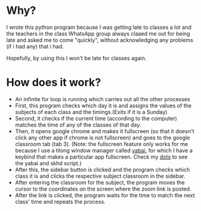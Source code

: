 # Why?

I wrote this python program because I was getting late to classes a lot and the teachers in the class WhatsApp group always claaed me out for being late and asked me to come "quickly", without acknowledging any problems (if i had any) that i had. 

Hopefully, by using this I won't be late for classes again. 

# How does it work?

- An infinite for loop is running which carries out all the other processes
- First, this program checks which day it is and assigns the values of the subjects of each class and the timings.(Exits if it is a Sunday)
- Second, it checks if the current time (according to the computer) matches the time of any of the classes of that day. 
- Then, it opens google chrome and makes it fullscreen (so that it doesn't click any other app if chrome is not fullscreen) and goes to the google classroom tab (tab 3). (Note: the fullscreen feature only works for me because I use a tilong window manager called [yabai](https://github.com/koekeishiya/yabai"), for which I have a keybind that makes a particular app fullscreen. Check my [dots](https://github.com/thewudm/dots) to see the yabai and skhd script.)
- After this, the sidebar button is clicked and the program checks which class it is and clicks the respective subject classroom in the sidebar. 
- After entering the classroom for the subject, the program moves the cursor to the coordinates on the screen where the zoom link is posted.
- After the link is clicked, the program waits for the time to match the next class' time and repeats the process.
